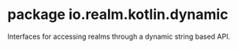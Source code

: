 # package io.realm.kotlin.dynamic

Interfaces for accessing realms through a dynamic string based API.

